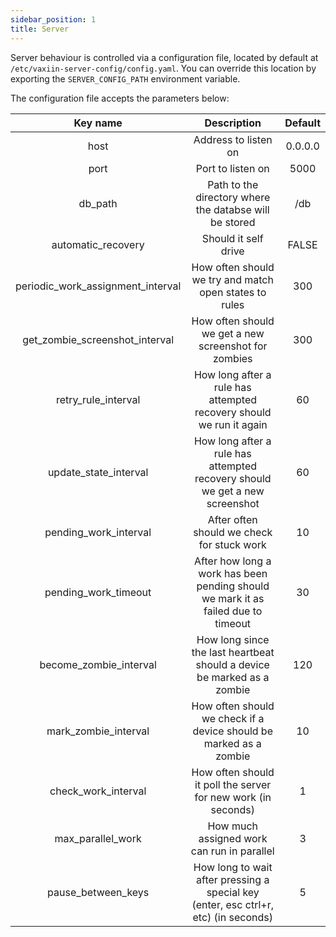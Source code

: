 ```yaml
---
sidebar_position: 1
title: Server
---
```


Server behaviour is controlled via a configuration file, located by default at `/etc/vaxiin-server-config/config.yaml`.
You can override this location by exporting the `SERVER_CONFIG_PATH` environment variable.

The configuration file accepts the parameters below:

|            Key name                |                                    Description                                        | Default |
|:----------------------------------:|:-------------------------------------------------------------------------------------:|:-------:|
| host                               | Address to listen on                                                                  | 0.0.0.0 |
| port                               | Port to listen on                                                                     |    5000 |
| db_path                            | Path to the directory where the databse will be stored                                |   /db   |
| automatic_recovery                 | Should it self drive                                                                  |  FALSE  |
| periodic_work_assignment_interval  | How often should we try and match open states to rules                                |     300 |
| get_zombie_screenshot_interval     | How often should we get a new screenshot for zombies                                  |     300 |
| retry_rule_interval                | How long after a rule has attempted recovery should we run it again                   |      60 |
| update_state_interval              | How long after a rule has attempted recovery should we get a new screenshot           |      60 |
| pending_work_interval              | After often should we check for stuck work                                            |      10 |
| pending_work_timeout               | After how long a work has been pending should we mark it as failed due to timeout     |      30 |
| become_zombie_interval             | How long since the last heartbeat should a device be marked as a zombie               |     120 |
| mark_zombie_interval               | How often should we check if a device should be marked as a zombie                    |      10 |
| check_work_interval                | How often should it poll the server for new work (in seconds)                         |       1 |
| max_parallel_work                  | How much assigned work can run in parallel                                            |       3 |
| pause_between_keys                 | How long to wait after pressing a special key (enter, esc ctrl+r, etc) (in seconds)   |       5 |
